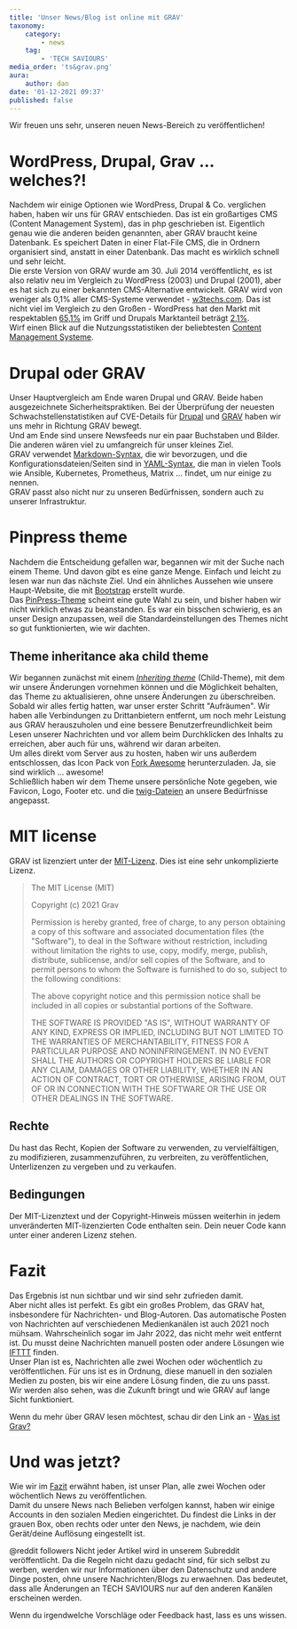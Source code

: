 ```yaml
---
title: 'Unser News/Blog ist online mit GRAV'
taxonomy:
    category:
        - news
    tag:
        - 'TECH SAVIOURS'
media_order: 'ts&grav.png'
aura:
    author: dan
date: '01-12-2021 09:37'
published: false
---
```


Wir freuen uns sehr, unseren neuen News-Bereich zu veröffentlichen!

# WordPress, Drupal, Grav ... welches?!
Nachdem wir einige Optionen wie WordPress, Drupal & Co. verglichen haben, haben wir uns für GRAV entschieden. Das ist ein großartiges CMS (Content Management System), das in php geschrieben ist. Eigentlich genau wie die anderen beiden genannten, aber GRAV braucht keine Datenbank. Es speichert Daten in einer Flat-File CMS, die in Ordnern organisiert sind, anstatt in einer Datenbank. Das macht es wirklich schnell und sehr leicht.  
Die erste Version von GRAV wurde am 30. Juli 2014 veröffentlicht, es ist also relativ neu im Vergleich zu WordPress (2003) und Drupal (2001), aber es hat sich zu einer bekannten CMS-Alternative entwickelt. GRAV wird von weniger als 0,1% aller CMS-Systeme verwendet - [w3techs.com](https://w3techs.com/technologies/details/cm-grav). Das ist nicht viel im Vergleich zu den Großen - WordPress hat den Markt mit respektablen [65,1%](https://w3techs.com/technologies/details/cm-wordpress) im Griff und Drupals Marktanteil beträgt [2,1%](https://w3techs.com/technologies/details/cm-drupal).  
Wirf einen Blick auf die Nutzungsstatistiken der beliebtesten [Content Management Systeme](https://w3techs.com/technologies/overview/content_management).

# Drupal oder GRAV
Unser Hauptvergleich am Ende waren Drupal und GRAV. Beide haben ausgezeichnete Sicherheitspraktiken. 
Bei der Überprüfung der neuesten Schwachstellenstatistiken auf CVE-Details für [Drupal](https://www.cvedetails.com/product/2387/Drupal-Drupal.html?vendor_id=1367) und [GRAV](https://www.cvedetails.com/product/59205/Getgrav-Grav-Cms.html?vendor_id=20511) haben wir uns mehr in Richtung GRAV bewegt.  
Und am Ende sind unsere Newsfeeds nur ein paar Buchstaben und Bilder. Die anderen wären viel zu umfangreich für unser kleines Ziel.  
GRAV verwendet [Markdown-Syntax](https://learn.getgrav.org/17/content/markdown), die wir bevorzugen, und die Konfigurationsdateien/Seiten sind in [YAML-Syntax](https://learn.getgrav.org/17/advanced/yaml), die man in vielen Tools wie Ansible, Kubernetes, Prometheus, Matrix ... findet, um nur einige zu nennen.   
GRAV passt also nicht nur zu unseren Bedürfnissen, sondern auch zu unserer Infrastruktur.  

# Pinpress theme
Nachdem die Entscheidung gefallen war, begannen wir mit der Suche nach einem Theme. Und davon gibt es eine ganze Menge. Einfach und leicht zu lesen war nun das nächste Ziel. Und ein ähnliches Aussehen wie unsere Haupt-Website, die mit [Bootstrap](https://getbootstrap.com/) erstellt wurde.  
Das [PinPress-Theme](https://demo.getgrav.org/pinpress-skeleton/) scheint eine gute Wahl zu sein, und bisher haben wir nicht wirklich etwas zu beanstanden. Es war ein bisschen schwierig, es an unser Design anzupassen, weil die Standardeinstellungen des Themes nicht so gut funktionierten, wie wir dachten.

## Theme inheritance aka child theme
Wir begannen zunächst mit einem [_Inheriting theme_](https://learn.getgrav.org/16/themes/customization#inheriting-manually) (Child-Theme), mit dem wir unsere Änderungen vornehmen können und die Möglichkeit behalten, das Theme zu aktualisieren, ohne unsere Änderungen zu überschreiben.  
Sobald wir alles fertig hatten, war unser erster Schritt "Aufräumen". Wir haben alle Verbindungen zu Drittanbietern entfernt, um noch mehr Leistung aus GRAV herauszuholen und eine bessere Benutzerfreundlichkeit beim Lesen unserer Nachrichten und vor allem beim Durchklicken des Inhalts zu erreichen, aber auch für uns, während wir daran arbeiten.  
Um alles direkt vom Server aus zu hosten, haben wir uns außerdem entschlossen, das Icon Pack von [Fork Awesome](https://forkaweso.me/Fork-Awesome/) herunterzuladen. Ja, sie sind wirklich ... awesome!  
Schließlich haben wir dem Theme unsere persönliche Note gegeben, wie Favicon, Logo, Footer etc. und die [twig-Dateien](https://en.wikipedia.org/wiki/Twig_(template_engine)) an unsere Bedürfnisse angepasst.  

# MIT license
GRAV ist lizenziert unter der [MIT-Lizenz](https://github.com/getgrav/grav/blob/develop/LICENSE.txt). Dies ist eine sehr unkomplizierte Lizenz.

>The MIT License (MIT)
>
>Copyright (c) 2021 Grav
>
>Permission is hereby granted, free of charge, to any person obtaining a copy
of this software and associated documentation files (the "Software"), to deal
in the Software without restriction, including without limitation the rights
to use, copy, modify, merge, publish, distribute, sublicense, and/or sell
copies of the Software, and to permit persons to whom the Software is
furnished to do so, subject to the following conditions:
>
>The above copyright notice and this permission notice shall be included in all
copies or substantial portions of the Software.
>
>THE SOFTWARE IS PROVIDED "AS IS", WITHOUT WARRANTY OF ANY KIND, EXPRESS OR
IMPLIED, INCLUDING BUT NOT LIMITED TO THE WARRANTIES OF MERCHANTABILITY,
FITNESS FOR A PARTICULAR PURPOSE AND NONINFRINGEMENT. IN NO EVENT SHALL THE
AUTHORS OR COPYRIGHT HOLDERS BE LIABLE FOR ANY CLAIM, DAMAGES OR OTHER
LIABILITY, WHETHER IN AN ACTION OF CONTRACT, TORT OR OTHERWISE, ARISING FROM,
OUT OF OR IN CONNECTION WITH THE SOFTWARE OR THE USE OR OTHER DEALINGS IN THE
SOFTWARE.

## Rechte
Du hast das Recht, Kopien der Software zu verwenden, zu vervielfältigen, zu modifizieren, zusammenzuführen, zu verbreiten, zu veröffentlichen, Unterlizenzen zu vergeben und zu verkaufen. 

## Bedingungen
Der MIT-Lizenztext und der Copyright-Hinweis müssen weiterhin in jedem unveränderten MIT-lizenzierten Code enthalten sein. Dein neuer Code kann unter einer anderen Lizenz stehen.

# Fazit
Das Ergebnis ist nun sichtbar und wir sind sehr zufrieden damit.  
Aber nicht alles ist perfekt. Es gibt ein großes Problem, das GRAV hat, insbesondere für Nachrichten- und Blog-Autoren. Das automatische Posten von Nachrichten auf verschiedenen Medienkanälen ist auch 2021 noch mühsam. Wahrscheinlich sogar im Jahr 2022, das nicht mehr weit entfernt ist. Du musst deine Nachrichten manuell posten oder andere Lösungen wie [IFTTT](https://ifttt.com/explore/new_to_ifttt) finden.  
Unser Plan ist es, Nachrichten alle zwei Wochen oder wöchentlich zu veröffentlichen. Für uns ist es in Ordnung, diese manuell in den sozialen Medien zu posten, bis wir eine andere Lösung finden, die zu uns passt.  
Wir werden also sehen, was die Zukunft bringt und wie GRAV auf lange Sicht funktioniert.  

Wenn du mehr über GRAV lesen möchtest, schau dir den Link an - [Was ist Grav?](https://learn.getgrav.org/17/basics/what-is-grav)

# Und was jetzt?

Wie wir im [Fazit](#fazit) erwähnt haben, ist unser Plan, alle zwei Wochen oder wöchentlich News zu veröffentlichen.   
Damit du unsere News nach Belieben verfolgen kannst, haben wir einige Accounts in den sozialen Medien eingerichtet. Du findest die Links in der grauen Box, oben rechts oder unter den News, je nachdem, wie dein Gerät/deine Auflösung eingestellt ist.  
  
@reddit followers
Nicht jeder Artikel wird in unserem Subreddit veröffentlicht. Da die Regeln nicht dazu gedacht sind, für sich selbst zu werben, werden wir nur Informationen über den Datenschutz und andere Dinge posten, ohne unsere Nachrichten/Blogs zu erwaehnen. Das bedeutet, dass alle Änderungen an TECH SAVIOURS nur auf den anderen Kanälen erscheinen werden.   

Wenn du irgendwelche Vorschläge oder Feedback hast, lass es uns wissen.
